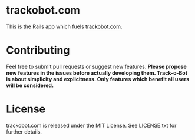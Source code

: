 # trackobot.com

This is the Rails app which fuels [trackobot.com](https://trackobot.com). 

# Contributing
Feel free to submit pull requests or suggest new features. **Please propose new features in the issues before actually developing them. Track-o-Bot is about simplicity and explicitness. Only features which benefit all users will be considered.**

# License
trackobot.com is released under the MIT License. See LICENSE.txt for further details.

